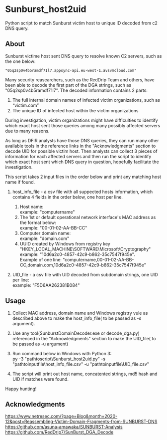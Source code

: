 # Sunburst_host2uid

Python script to match Sunburst victim host to unique ID decoded from c2 DNS query.

## About

Sunburst victime host sent DNS query to resolve known C2 servers, such as the one below:

	"05q2sp0v4b5ramdf71l7.appsync-api.eu-west-1.avsvmcloud.com"

Many security reasearchers, such as the RedDrip Team and others, have been able to decode the first part of the DGA strings, such as "05q2sp0v4b5ramdf71l7". The decoded information contains 2 parts:

1. The full internal domain names of infected victim organizations, such as “victim.com”
2. The unique ID of infected host within the victim organizations

During investigation, victim organizations might have difficulties to identify which exact host sent those queries among many possibly affected servers due to many reasons.

As long as DFIR analysts have those DNS queries, they can run many other available tools in the reference links in the "Acknowledgments" section to decode UID for possible victim host.
Then analysts can collect 3 pieces of information for each affected servers and then run the script to identify which exact host sent which DNS query in question, hopefully facilitate the investigation.

This script takes 2 input files in the order below and print any matching host name if found.

1. host_info_file - a csv file with all suppected hosts information, which contains 4 fields in the order below, one host per line.
    1) Host name:<br/>
		example: "computername"
	  2) The 1st or default operational network interface's MAC address as the format below:<br/>
		example: "00-01-02-AA-BB-CC"
    3) Computer domain name:<br/>
		example: "domain.com"
    4) UUID created by Windows from registry key "HKEY_LOCAL_MACHINE\SOFTWARE\Microsoft\Cryptography"<br/>
		example: "10d6a2c0-4857-42c9-b862-35c7547f945e".<br/>
		Example of one line: "computername,00-01-02-AA-BB-CC,domain.com,10d6a2c0-4857-42c9-b862-35c7547f945e"

2. UID_file - a csv file with UID decoded from subdomain strings, one UID per line:<br/>
		example: "F5D6AA262381B084"

## Usage
   
1. Collect MAC address, domain name and Windows registry vule as described above to make the host_info_file( to be passed as -s argument).
2. Use any tool(SunburstDomainDecoder.exe or decode_dga.py) referenced in the  "Acknowledgments" section to make the UID_file( to be passed as -u argument)
3. Run command below in Windows with Python 3:<br/>
	py -3 "pathtoscript\Sunburst_host2uid.py" -s "pathtoinputfile\host_info_file.csv" -u "pathtoinputfile\UID_file.csv"

4. The script will print out host name, concatented strings, md5 hash and UID if matches were found.

Happy hunting!
   

## Acknowledgments

https://www.netresec.com/?page=Blog&month=2020-12&post=Reassembling-Victim-Domain-Fragments-from-SUNBURST-DNS<br/>
https://github.com/asuna-amawaka/SUNBURST-Analysis<br/>
https://github.com/RedDrip7/SunBurst_DGA_Decode

